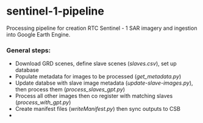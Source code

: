 # sentinel-1-pipeline

Processing pipeline for creation RTC Sentinel - 1 SAR imagery and ingestion into Google Earth Engine. 

### General steps:
* Download GRD scenes, define slave scenes (*slaves.csv*), set up database
* Populate metadata for images to be processed (*get_metadata.py*)
* Update databse with slave image metadata (*update-slave-images.py*), then process them (*process_slaves_gpt.py*)
* Process all other images then co register with matching slaves (*process_with_gpt.py*)
* Create manifest files (*writeManifest.py*) then sync outputs to CSB
* 
